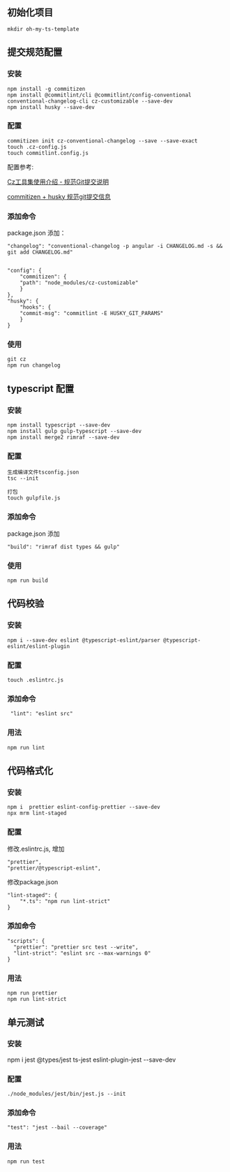## 初始化项目 ##

    mkdir oh-my-ts-template

## 提交规范配置 ##

### 安装 ###

    npm install -g commitizen
    npm install @commitlint/cli @commitlint/config-conventional conventional-changelog-cli cz-customizable --save-dev
    npm install husky --save-dev

### 配置 ###

    commitizen init cz-conventional-changelog --save --save-exact
    touch .cz-config.js
    touch commitlint.config.js

配置参考:

[Cz工具集使用介绍 - 规范Git提交说明](url:https://juejin.im/post/6844903831893966856)

[commitizen + husky 规范git提交信息](url:https://juejin.im/post/6844904025868271629)

### 添加命令 ###

package.json 添加：

```
"changelog": "conventional-changelog -p angular -i CHANGELOG.md -s && git add CHANGELOG.md"


"config": {
    "commitizen": {
    "path": "node_modules/cz-customizable"
    }
},
"husky": {
    "hooks": {
    "commit-msg": "commitlint -E HUSKY_GIT_PARAMS"
    }
}
```

### 使用 ###

    git cz
    npm run changelog

## typescript 配置 ###

### 安装 ###

    npm install typescript --save-dev
    npm install gulp gulp-typescript --save-dev
    npm install merge2 rimraf --save-dev

### 配置 ###

    生成编译文件tsconfig.json
    tsc --init

    打包
    touch gulpfile.js

### 添加命令 ##

package.json 添加

```
"build": "rimraf dist types && gulp"
```

### 使用 ###

    npm run build

## 代码校验 ##

### 安装 ###

    npm i --save-dev eslint @typescript-eslint/parser @typescript-eslint/eslint-plugin

### 配置 ###

    touch .eslintrc.js

### 添加命令 ###

     "lint": "eslint src"

### 用法 ###

    npm run lint

## 代码格式化 ##

### 安装 ###

    npm i  prettier eslint-config-prettier --save-dev
    npx mrm lint-staged

### 配置 ###

修改.eslintrc.js, 增加

    "prettier",
    "prettier/@typescript-eslint",

修改package.json

    "lint-staged": {
        "*.ts": "npm run lint-strict"
    }

### 添加命令 ###

```
"scripts": {
  "prettier": "prettier src test --write",
  "lint-strict": "eslint src --max-warnings 0"
}

```

### 用法 ###

    npm run prettier
    npm run lint-strict

## 单元测试 ##

### 安装 ###

   npm i jest @types/jest ts-jest eslint-plugin-jest --save-dev

### 配置 ##

    ./node_modules/jest/bin/jest.js --init


### 添加命令 ##

    "test": "jest --bail --coverage"

### 用法 ###

    npm run test


